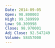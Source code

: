 ```yaml
---
Date: 2014-09-05
Open: 98.800003
High: 99.389999
Low: 98.309998
Close: 98.970001
Adj Close: 92.547249
Volume: 58457000
---
```

